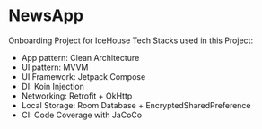 # NewsApp
Onboarding Project for IceHouse
Tech Stacks used in this Project:
- App pattern: Clean Architecture
- UI pattern: MVVM
- UI Framework: Jetpack Compose
- DI: Koin Injection
- Networking: Retrofit + OkHttp
- Local Storage: Room Database + EncryptedSharedPreference
- CI: Code Coverage with JaCoCo
